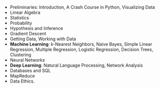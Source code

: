 - Preliminaries: Introduction, A Crash Course in Python, Visualizing Data
- Linear Algebra
- Statistics
- Probability
- Hypothesis and Inference
- Gradient Descent
- Getting Data, Working with Data
- **Machine Learning**:  k-Nearest Neighbors, Naive Bayes, Simple Linear Regression, Multiple Regression, Logistic Regression, Decision Trees, Clustering
- Neural Networks
- **Deep Learning**:  Natural Language Processing, Network Analysis
- Databases and SQL
- MapReduce
- Data Ethics.
